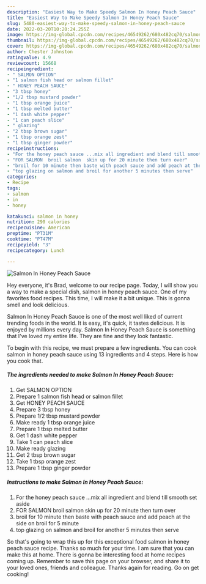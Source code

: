 ```yaml
---
description: "Easiest Way to Make Speedy Salmon In Honey Peach Sauce"
title: "Easiest Way to Make Speedy Salmon In Honey Peach Sauce"
slug: 5480-easiest-way-to-make-speedy-salmon-in-honey-peach-sauce
date: 2022-03-20T10:20:24.255Z
image: https://img-global.cpcdn.com/recipes/46549262/680x482cq70/salmon-in-honey-peach-sauce-recipe-main-photo.jpg
thumbnail: https://img-global.cpcdn.com/recipes/46549262/680x482cq70/salmon-in-honey-peach-sauce-recipe-main-photo.jpg
cover: https://img-global.cpcdn.com/recipes/46549262/680x482cq70/salmon-in-honey-peach-sauce-recipe-main-photo.jpg
author: Chester Johnston
ratingvalue: 4.9
reviewcount: 15668
recipeingredient:
- " SALMON OPTION"
- "1 salmon fish head or salmon fillet"
- " HONEY PEACH SAUCE"
- "3 tbsp honey"
- "1/2 tbsp mustard powder"
- "1 tbsp orange juice"
- "1 tbsp melted butter"
- "1 dash white pepper"
- "1 can peach slice"
- " glazing"
- "2 tbsp brown sugar"
- "1 tbsp orange zest"
- "1 tbsp ginger powder"
recipeinstructions:
- "For the honey peach sauce ...mix all ingredient and blend till smooth set aside"
- "FOR SALMON  broil salmon  skin up for 20 minute then turn over"
- "broil for 10 minute then baste with peach sauce and add peach at the side on broil for 5 minute"
- "top glazing on salmon and broil for another 5 minutes then serve"
categories:
- Recipe
tags:
- salmon
- in
- honey

katakunci: salmon in honey 
nutrition: 290 calories
recipecuisine: American
preptime: "PT31M"
cooktime: "PT47M"
recipeyield: "3"
recipecategory: Lunch

---
```



![Salmon In Honey Peach Sauce](https://img-global.cpcdn.com/recipes/46549262/680x482cq70/salmon-in-honey-peach-sauce-recipe-main-photo.jpg)

Hey everyone, it's Brad, welcome to our recipe page. Today, I will show you a way to make a special dish, salmon in honey peach sauce. One of my favorites food recipes. This time, I will make it a bit unique. This is gonna smell and look delicious.



Salmon In Honey Peach Sauce is one of the most well liked of current trending foods in the world. It is easy, it's quick, it tastes delicious. It is enjoyed by millions every day. Salmon In Honey Peach Sauce is something that I've loved my entire life. They are fine and they look fantastic.


To begin with this recipe, we must prepare a few ingredients. You can cook salmon in honey peach sauce using 13 ingredients and 4 steps. Here is how you cook that.

<!--inarticleads1-->

##### The ingredients needed to make Salmon In Honey Peach Sauce:

1. Get  SALMON OPTION
1. Prepare 1 salmon fish head or salmon fillet
1. Get  HONEY PEACH SAUCE
1. Prepare 3 tbsp honey
1. Prepare 1/2 tbsp mustard powder
1. Make ready 1 tbsp orange juice
1. Prepare 1 tbsp melted butter
1. Get 1 dash white pepper
1. Take 1 can peach slice
1. Make ready  glazing
1. Get 2 tbsp brown sugar
1. Take 1 tbsp orange zest
1. Prepare 1 tbsp ginger powder




<!--inarticleads2-->

##### Instructions to make Salmon In Honey Peach Sauce:

1. For the honey peach sauce ...mix all ingredient and blend till smooth set aside
1. FOR SALMON  broil salmon  skin up for 20 minute then turn over
1. broil for 10 minute then baste with peach sauce and add peach at the side on broil for 5 minute
1. top glazing on salmon and broil for another 5 minutes then serve




So that's going to wrap this up for this exceptional food salmon in honey peach sauce recipe. Thanks so much for your time. I am sure that you can make this at home. There is gonna be interesting food at home recipes coming up. Remember to save this page on your browser, and share it to your loved ones, friends and colleague. Thanks again for reading. Go on get cooking!
